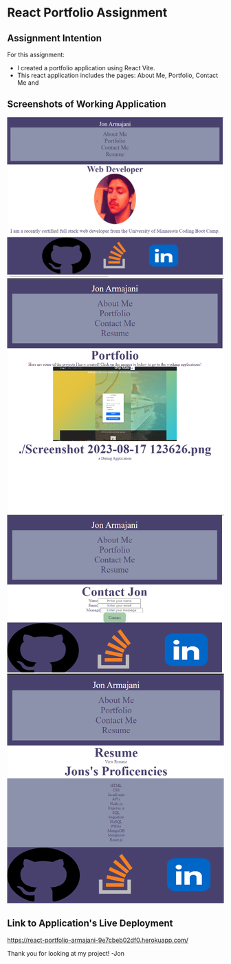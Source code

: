 # **React Portfolio Assignment**

## **Assignment Intention**

For this assignment:

- I created a portfolio application using React Vite.
- This react application includes the pages: About Me, Portfolio, Contact Me and

## **Screenshots of Working Application**

![About Me](<public/Screenshot 2023-09-06 210240.png>)
![Portfolio](<public/Screenshot 2023-09-06 210303.png>)
![Contact](<public/Screenshot 2023-09-06 210314.png>)
![Resume](<public/Screenshot 2023-09-06 210324.png>)

## **Link to Application's Live Deployment**

https://react-portfolio-armajani-9e7cbeb02df0.herokuapp.com/

Thank you for looking at my project!
-Jon
